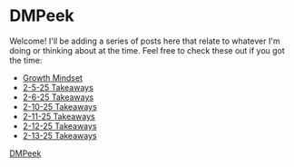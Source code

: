 # DMPeek

Welcome! I'll be adding a series of posts here that relate to whatever I'm doing or thinking about at the time. Feel free to check these out if you got the time:
<!-- ./ -->
<!-- /blog/ -->
* [Growth Mindset](https://sidequests.onrender.com/Blog/2025/DustinPeek/GrowthMindset/)
* [2-5-25 Takeaways](https://sidequests.onrender.com/Blog/2025/DustinPeek/Learned2-5-25/)
* [2-6-25 Takeaways](https://sidequests.onrender.com/Blog/2025/DustinPeek/Learned2-6-25/)
* [2-10-25 Takeaways](https://sidequests.onrender.com/Blog/2025/DustinPeek/Learned2-10-25/)
* [2-11-25 Takeaways](https://sidequests.onrender.com/Blog/2025/DustinPeek/Learned2-11-25/)
* [2-12-25 Takeaways](https://sidequests.onrender.com/Blog/2025/DustinPeek/Learned2-12-25/)
* [2-13-25 Takeaways](https://sidequests.onrender.com/Blog/2025/DustinPeek/Learned2-13-25/)
                    
[DMPeek](https://github.com/DMPeek)


<!-- 

[**Growth Mindset**](https://sidequests.onrender.com/Blog/2025/dianamontero7/growthmindset/)

[<ins>My Github</ins>](https://github.com/dianamontero7) -->
